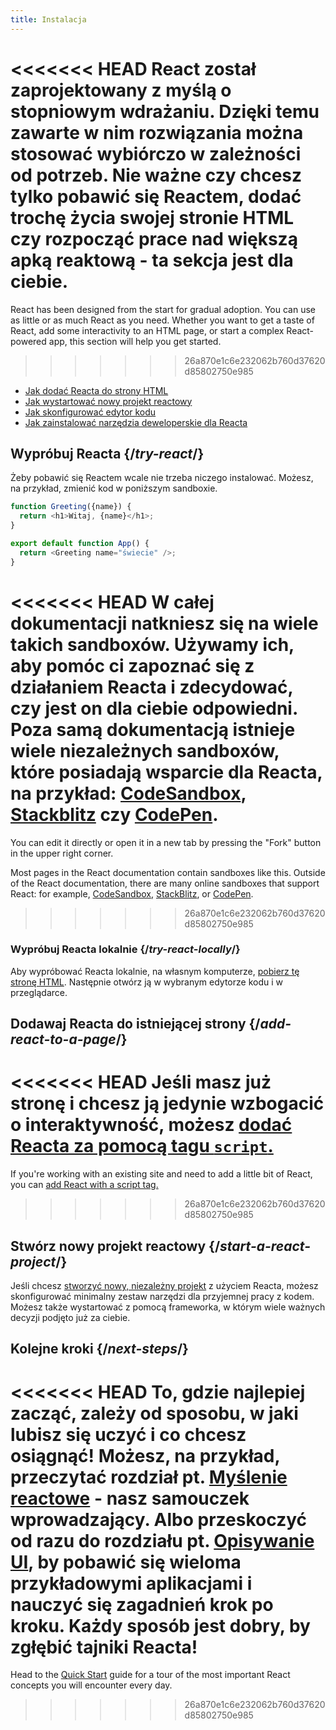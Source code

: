 ```yaml
---
title: Instalacja
---
```


<Intro>

<<<<<<< HEAD
React został zaprojektowany z myślą o stopniowym wdrażaniu. Dzięki temu zawarte w nim rozwiązania można stosować wybiórczo w zależności od potrzeb. Nie ważne czy chcesz tylko pobawić się Reactem, dodać trochę życia swojej stronie HTML czy rozpocząć prace nad większą apką reaktową - ta sekcja jest dla ciebie.
=======
React has been designed from the start for gradual adoption. You can use as little or as much React as you need. Whether you want to get a taste of React, add some interactivity to an HTML page, or start a complex React-powered app, this section will help you get started.
>>>>>>> 26a870e1c6e232062b760d37620d85802750e985

</Intro>

<YouWillLearn isChapter={true}>

- [Jak dodać Reacta do strony HTML](/learn/add-react-to-a-website)
- [Jak wystartować nowy projekt reactowy](/learn/start-a-new-react-project)
- [Jak skonfigurować edytor kodu](/learn/editor-setup)
- [Jak zainstalować narzędzia deweloperskie dla Reacta](/learn/react-developer-tools)

</YouWillLearn>

## Wypróbuj Reacta {/*try-react*/}

Żeby pobawić się Reactem wcale nie trzeba niczego instalować. Możesz, na przykład, zmienić kod w poniższym sandboxie.

<Sandpack>

```js
function Greeting({name}) {
  return <h1>Witaj, {name}</h1>;
}

export default function App() {
  return <Greeting name="świecie" />;
}
```

</Sandpack>

<<<<<<< HEAD
W całej dokumentacji natkniesz się na wiele takich sandboxów. Używamy ich, aby pomóc ci zapoznać się z działaniem Reacta i zdecydować, czy jest on dla ciebie odpowiedni. Poza samą dokumentacją istnieje wiele niezależnych sandboxów, które posiadają wsparcie dla Reacta, na przykład: [CodeSandbox](https://codesandbox.io/s/new), [Stackblitz](https://stackblitz.com/fork/react) czy [CodePen](https://codepen.io/pen/?template=wvdqJJm).
=======
You can edit it directly or open it in a new tab by pressing the "Fork" button in the upper right corner.

Most pages in the React documentation contain sandboxes like this. Outside of the React documentation, there are many online sandboxes that support React: for example, [CodeSandbox](https://codesandbox.io/s/new), [StackBlitz](https://stackblitz.com/fork/react), or [CodePen](https://codepen.io/pen?&editors=0010&layout=left&prefill_data_id=3f4569d1-1b11-4bce-bd46-89090eed5ddb).
>>>>>>> 26a870e1c6e232062b760d37620d85802750e985

### Wypróbuj Reacta lokalnie {/*try-react-locally*/}

Aby wypróbować Reacta lokalnie, na własnym komputerze, [pobierz tę stronę HTML](https://raw.githubusercontent.com/reactjs/reactjs.org/main/static/html/single-file-example.html). Następnie otwórz ją w wybranym edytorze kodu i w przeglądarce.

## Dodawaj Reacta do istniejącej strony {/*add-react-to-a-page*/}

<<<<<<< HEAD
Jeśli masz już stronę i chcesz ją jedynie wzbogacić o interaktywność, możesz [dodać Reacta za pomocą tagu `script`.](/learn/add-react-to-a-website)
=======
If you're working with an existing site and need to add a little bit of React, you can [add React with a script tag.](/learn/add-react-to-a-website)
>>>>>>> 26a870e1c6e232062b760d37620d85802750e985

## Stwórz nowy projekt reactowy {/*start-a-react-project*/}

Jeśli chcesz [stworzyć nowy, niezależny projekt](/learn/start-a-new-react-project) z użyciem Reacta, możesz skonfigurować minimalny zestaw narzędzi dla przyjemnej pracy z kodem. Możesz także wystartować z pomocą frameworka, w którym wiele ważnych decyzji podjęto już za ciebie.

## Kolejne kroki {/*next-steps*/}

<<<<<<< HEAD
To, gdzie najlepiej zacząć, zależy od sposobu, w jaki lubisz się uczyć i co chcesz osiągnąć! Możesz, na przykład, przeczytać rozdział pt. [Myślenie reactowe](/learn/thinking-in-react) - nasz samouczek wprowadzający. Albo przeskoczyć od razu do rozdziału pt. [Opisywanie UI](/learn/describing-the-ui), by pobawić się wieloma przykładowymi aplikacjami i nauczyć się zagadnień krok po kroku. Każdy sposób jest dobry, by zgłębić tajniki Reacta!
=======
Head to the [Quick Start](/learn) guide for a tour of the most important React concepts you will encounter every day.

>>>>>>> 26a870e1c6e232062b760d37620d85802750e985
